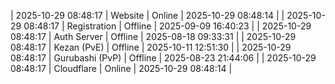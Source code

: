 | 2025-10-29 08:48:17 | Website | Online | 2025-10-29 08:48:14 |
| 2025-10-29 08:48:17 | Registration | Offline | 2025-09-09 16:40:23 |
| 2025-10-29 08:48:17 | Auth Server | Offline | 2025-08-18 09:33:31 |
| 2025-10-29 08:48:17 | Kezan (PvE) | Offline | 2025-10-11 12:51:30 |
| 2025-10-29 08:48:17 | Gurubashi (PvP) | Offline | 2025-08-23 21:44:06 |
| 2025-10-29 08:48:17 | Cloudflare | Online | 2025-10-29 08:48:14 |
